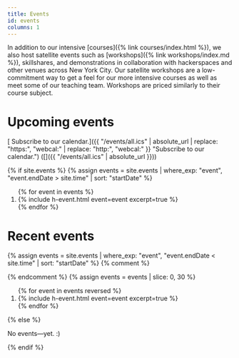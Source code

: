 ```yaml
---
title: Events
id: events
columns: 1
---
```


In addition to our intensive [courses]({% link courses/index.html %}), we also host satellite events such as [workshops]({% link workshops/index.md %}), skillshares, and demonstrations in collaboration with hackerspaces and other venues across New York City. Our satellite workshops are a low-commitment way to get a feel for our more intensive courses as well as meet some of our teaching team. Workshops are priced similarly to their course subject.

# Upcoming events

[<img alt="" src="{% link static/images/icon.calendar.svg %}" class="calendar icon" /> Subscribe to our calendar.]({{ "/events/all.ics" | absolute_url | replace: "https:", "webcal:" | replace: "http:", "webcal:" }} "Subscribe to our calendar.")
([<img alt="" src="{% link static/images/icon.download.svg %}" class="download icon" />]({{ "/events/all.ics" | absolute_url }}))

{% if site.events %}
{% assign events = site.events | where_exp: "event", "event.endDate > site.time" | sort: "startDate" %}
<ol class="h-events">
{% for event in events %}
    <li>
        {% include h-event.html event=event excerpt=true %}
    </li>
{% endfor %}
</ol><!-- .h-events -->

# Recent events

{% assign events = site.events | where_exp: "event", "event.endDate < site.time" | sort: "startDate" %}
{% comment %}
<!--
    When Jekyll can paginate collections natively, this can be updated.
    For now, we slice to the most recent 30 events so that this page
    does not grow too much. It means we can't publish archive listing
    pages in paginated form, but the permalinks will always be online.
-->
{% endcomment %}
{% assign events = events | slice: 0, 30 %}
<ol class="h-events">
{% for event in events reversed %}
    <li>
        {% include h-event.html event=event excerpt=true %}
    </li>
{% endfor %}
</ol><!-- .h-events -->
{% else %}
<p>No events&mdash;yet. :)</p>
{% endif %}
